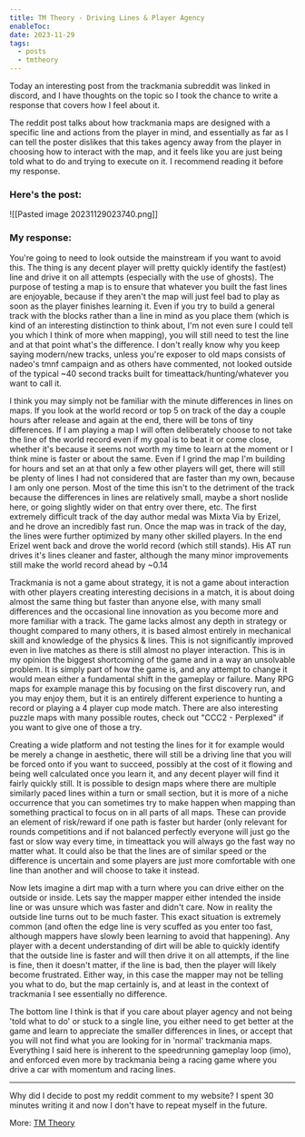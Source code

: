 ```yaml
---
title: TM Theory - Driving Lines & Player Agency
enableToc: 
date: 2023-11-29
tags:
  - posts
  - tmtheory
---
```

Today an interesting post from the trackmania subreddit was linked in discord, and I have thoughts on the topic so I took the chance to write a response that covers how I feel about it.

The reddit post talks about how trackmania maps are designed with a specific line and actions from the player in mind, and essentially as far as I can tell the poster dislikes that this takes agency away from the player in choosing how to interact with the map, and it feels like you are just being told what to do and trying to execute on it. I recommend reading it before my response.

### Here's the post:
![[Pasted image 20231129023740.png]]

### My response:

You're going to need to look outside the mainstream if you want to avoid this. The thing is any decent player will pretty quickly identify the fast(est) line and drive it on all attempts (especially with the use of ghosts). The purpose of testing a map is to ensure that whatever you built the fast lines are enjoyable, because if they aren't the map will just feel bad to play as soon as the player finishes learning it. Even if you try to build a general track with the blocks rather than a line in mind as you place them (which is kind of an interesting distinction to think about, I'm not even sure I could tell you which I think of more when mapping), you will still need to test the line and at that point what's the difference. I don't really know why you keep saying modern/new tracks, unless you're exposer to old maps consists of nadeo's tmnf campaign and as others have commented, not looked outside of the typical ~40 second tracks built for timeattack/hunting/whatever you want to call it.

I think you may simply not be familiar with the minute differences in lines on maps. If you look at the world record or top 5 on track of the day a couple hours after release and again at the end, there will be tons of tiny differences. If I am playing a map I will often deliberately choose to not take the line of the world record even if my goal is to beat it or come close, whether it's because it seems not worth my time to learn at the moment or I think mine is faster or about the same. Even if I grind the map I'm building for hours and set an at that only a few other players will get, there will still be plenty of lines I had not considered that are faster than my own, because I am only one person. Most of the time this isn't to the detriment of the track because the differences in lines are relatively small, maybe a short noslide here, or going slightly wider on that entry over there, etc. The first extremely difficult track of the day author medal was Mixta Via by Erizel, and he drove an incredibly fast run. Once the map was in track of the day, the lines were further optimized by many other skilled players. In the end Erizel went back and drove the world record (which still stands). His AT run drives it's lines cleaner and faster, although the many minor improvements still make the world record ahead by ~0.14

Trackmania is not a game about strategy, it is not a game about interaction with other players creating interesting decisions in a match, it is about doing almost the same thing but faster than anyone else, with many small differences and the occasional line innovation as you become more and more familiar with a track. The game lacks almost any depth in strategy or thought compared to many others, it is based almost entirely in mechanical skill and knowledge of the physics & lines. This is not significantly improved even in live matches as there is still almost no player interaction. This is in my opinion the biggest shortcoming of the game and in a way an unsolvable problem. It is simply part of how the game is, and any attempt to change it would mean either a fundamental shift in the gameplay or failure. Many RPG maps for example manage this by focusing on the first discovery run, and you may enjoy them, but it is an entirely different experience to hunting a record or playing a 4 player cup mode match. There are also interesting puzzle maps with many possible routes, check out "CCC2 - Perplexed" if you want to give one of those a try.

Creating a wide platform and not testing the lines for it for example would be merely a change in aesthetic, there will still be a driving line that you will be forced onto if you want to succeed, possibly at the cost of it flowing and being well calculated once you learn it, and any decent player will find it fairly quickly still. It is possible to design maps where there are multiple similarly paced lines within a turn or small section, but it is more of a niche occurrence that you can sometimes try to make happen when mapping than something practical to focus on in all parts of all maps. These can provide an element of risk/reward if one path is faster but harder (only relevant for rounds competitions and if not balanced perfectly everyone will just go the fast or slow way every time, in timeattack you will always go the fast way no matter what. It could also be that the lines are of similar speed or the difference is uncertain and some players are just more comfortable with one line than another and will choose to take it instead.

Now lets imagine a dirt map with a turn where you can drive either on the outside or inside. Lets say the mapper mapper either intended the inside line or was unsure which was faster and didn't care. Now in reality the outside line turns out to be much faster. This exact situation is extremely common (and often the edge line is very scuffed as you enter too fast, although mappers have slowly been learning to avoid that happening). Any player with a decent understanding of dirt will be able to quickly identify that the outside line is faster and will then drive it on all attempts, if the line is fine, then it doesn't matter, if the line is bad, then the player will likely become frustrated. Either way, in this case the mapper may not be telling you what to do, but the map certainly is, and at least in the context of trackmania I see essentially no difference.

The bottom line I think is that if you care about player agency and not being 'told what to do' or stuck to a single line, you either need to get better at the game and learn to appreciate the smaller differences in lines, or accept that you will not find what you are looking for in 'normal' trackmania maps. Everything I said here is inherent to the speedrunning gameplay loop (imo), and enforced even more by trackmania being a racing game where you drive a car with momentum and racing lines.

---

Why did I decide to post my reddit comment to my website? I spent 30 minutes writing it and now I don't have to repeat myself in the future.

More: [TM Theory](./tags/tmtheory)
